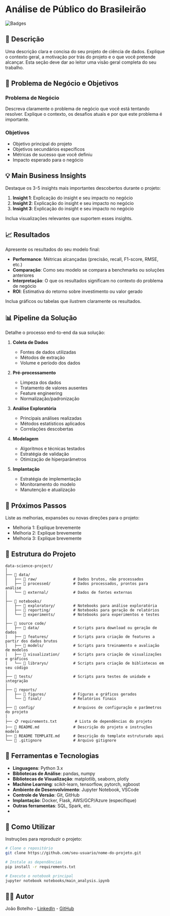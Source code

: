 # Análise de Público do Brasileirão

![Badges](https://img.shields.io/badge/Status-Em%20Desenvolvimento-yellow)

## 📝 Descrição

Uma descrição clara e concisa do seu projeto de ciência de dados. Explique o contexto geral, a motivação por trás do projeto e o que você pretende alcançar. Esta seção deve dar ao leitor uma visão geral completa do seu trabalho.

## 🎯 Problema de Negócio e Objetivos

### Problema de Negócio
Descreva claramente o problema de negócio que você está tentando resolver. Explique o contexto, os desafios atuais e por que este problema é importante.

### Objetivos
- Objetivo principal do projeto
- Objetivos secundários específicos
- Métricas de sucesso que você definiu
- Impacto esperado para o negócio


## 💡 Main Business Insights

Destaque os 3-5 insights mais importantes descobertos durante o projeto:

1. **Insight 1**: Explicação do insight e seu impacto no negócio
2. **Insight 2**: Explicação do insight e seu impacto no negócio
3. **Insight 3**: Explicação do insight e seu impacto no negócio

Inclua visualizações relevantes que suportem esses insights.

## 📈 Resultados

Apresente os resultados do seu modelo final:

- **Performance**: Métricas alcançadas (precisão, recall, F1-score, RMSE, etc.)
- **Comparação**: Como seu modelo se compara a benchmarks ou soluções anteriores
- **Interpretação**: O que os resultados significam no contexto do problema de negócio
- **ROI**: Estimativa do retorno sobre investimento ou valor gerado

Inclua gráficos ou tabelas que ilustrem claramente os resultados.

## 📊 Pipeline da Solução

Detalhe o processo end-to-end da sua solução:

1. **Coleta de Dados**
   - Fontes de dados utilizadas
   - Métodos de extração
   - Volume e período dos dados

2. **Pré-processamento**
   - Limpeza dos dados
   - Tratamento de valores ausentes
   - Feature engineering
   - Normalização/padronização

3. **Análise Exploratória**
   - Principais análises realizadas
   - Métodos estatísticos aplicados
   - Correlações descobertas

4. **Modelagem**
   - Algoritmos e técnicas testados
   - Estratégia de validação
   - Otimização de hiperparâmetros

5. **Implantação**
   - Estratégia de implementação
   - Monitoramento do modelo
   - Manutenção e atualização

## 🚀 Próximos Passos

Liste as melhorias, expansões ou novas direções para o projeto:

- Melhoria 1: Explique brevemente
- Melhoria 2: Explique brevemente
- Melhoria 3: Explique brevemente

## 📁 Estrutura do Projeto

```plaintext
data-science-project/
│
├── 📁 data/
│   ├── 📁 raw/                # Dados brutos, não processados
│   ├── 📁 processed/          # Dados processados, prontos para análise
│   └── 📁 external/           # Dados de fontes externas
│
├── 📁 notebooks/
│   ├── 📁 exploratory/        # Notebooks para análise exploratória
│   ├── 📁 reporting/          # Notebooks para geração de relatórios
│   └── 📁 experiments/        # Notebooks para experimentos e testes
│
├── 📁 source code/
│   ├── 📁 data/               # Scripts para download ou geração de dados
│   ├── 📁 features/           # Scripts para criação de features a partir dos dados brutos
│   ├── 📁 models/             # Scripts para treinamento e avaliação de modelos
│   ├── 📁 visualization/      # Scripts para criação de visualizações e gráficos
│   └── 📁 librarys/           # Scripts para criação de bibliotecas em seu código 
│
├── 📁 tests/                  # Scripts para testes de unidade e integração
│
├── 📁 reports/
│   ├── 📁 figures/            # Figuras e gráficos gerados
│   └── 📁 final/              # Relatórios finais
│
├── 📁 config/                 # Arquivos de configuração e parâmetros do projeto
│
├── 📋 requirements.txt        # Lista de dependências do projeto
├── 📖 README.md               # Descrição do projeto e instruções modelo
├── 📖 README TEMPLATE.md      # Descrição do template estruturado aqui
└── 🚫 .gitignore              # Arquivo gitignore
```

## 🔧 Ferramentas e Tecnologias

- **Linguagens**: Python 3.x
- **Bibliotecas de Análise**: pandas, numpy
- **Bibliotecas de Visualização**: matplotlib, seaborn, plotly
- **Machine Learning**: scikit-learn, tensorflow, pytorch, xgboost
- **Ambiente de Desenvolvimento**: Jupyter Notebook, VSCode
- **Controle de Versão**: Git, GitHub
- **Implantação**: Docker, Flask, AWS/GCP/Azure (especifique)
- **Outras ferramentas**: SQL, Spark, etc.
- 
## 🔄 Como Utilizar

Instruções para reproduzir o projeto:

```bash
# Clone o repositório
git clone https://github.com/seu-usuario/nome-do-projeto.git

# Instale as dependências
pip install -r requirements.txt

# Execute o notebook principal
jupyter notebook notebooks/main_analysis.ipynb
```

## 👨‍💻 Autor

João Botelho - [LinkedIn](https://www.linkedin.com/in/jo%C3%A3o-botelho-86a5a8a3/) - [GitHub](https://github.com/joaobotelho20)

<!--## 📝 Licença

Este projeto está sob a licença MIT - veja o arquivo LICENSE.md para mais detalhes.-->
